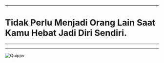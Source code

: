 
---------------

# Tidak Perlu Menjadi Orang Lain Saat Kamu Hebat Jadi Diri Sendiri.

---------------
---------------

<img align="left" alt="Quippv" src="https://github-readme-stats.vercel.app/api?username=amm4nG&show_icons=true&hide_border=true" />

